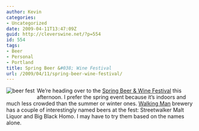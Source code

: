 ```yaml
---
author: Kevin
categories:
- Uncategorized
date: 2009-04-11T13:47:09Z
guid: http://cleverswine.net/?p=554
id: 554
tags:
- Beer
- Personal
- Portland
title: Spring Beer &#038; Wine Festival
url: /2009/04/11/spring-beer-wine-festival/
---
```


[<img src="https://i0.wp.com/farm1.static.flickr.com/120/310618402_6dd331c8be_t_d.jpg?w=840" alt="beer fest" align="left" style="margin-bottom: 3px; margin-right: 6px;" data-recalc-dims="1" />](http://www.flickr.com/photos/cleverswine/310618402/sizes/l/) We&#8217;re heading over to the [Spring Beer &#038; Wine Festival](http://www.springbeerfest.com/) this afternoon. I prefer the spring event because it&#8217;s indoors and much less crowded than the summer or winter ones. [Walking Man](http://www.walkingmanbrewing.com/) brewery has a couple of interestingly named beers at the fest: Streetwalker Malt Liquor and Big Black Homo. I may have to try them based on the names alone.